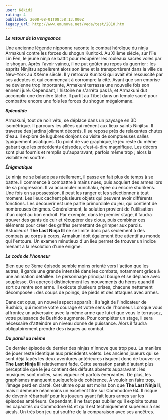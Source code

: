 ```yaml
---
user: Kékidi
rating: 4
published: 2008-08-01T08:58:13.000Z
legacy_url: http://www.emunova.net/veda/test/2810.htm
---
```

_**Le retour de la vengeance**_  

Une ancienne légende nipponne raconte le combat héroïque du ninja Armakuni contre les forces du shogun Kunitoki. Au XIIème siècle, sur l'île Lin Fen, le jeune ninja se battit pour récupérer les rouleaux sacrés volés par le shogun. Après l'avoir vaincu, il ne put goûter au repos du guerrier : les esprits Ninjitsu appelèrent alors son âme et la transportèrent dans la ville de New-York au XXème siècle. Il y retrouva Kunitoki qui avait été ressuscité par ses adeptes et qui commençait à corrompre la cité. Avant que son emprise ne devienne trop importante, Armakuni terrassa une nouvelle fois son ennemi juré. Cependant, l'histoire ne s'arrêta pas là, et Armakuni dut accomplir une dernière tâche. Il partit au Tibet dans un temple sacré pour combattre encore une fois les forces du shogun mégalomane.  

  

_**Splendide**_  

Armakuni, tout de noir vêtu, se déplace dans un paysage en 3D isométrique. Il parcours les allées qui mènent aux lieux saints Ninjitsu. Il traverse des jardins joliment décorés. Il se repose près de relaxantes chutes d'eau. Il explore de lugubres donjons ou visite de somptueuses salles typiquement asiatiques. Du point de vue graphique, le jeu reste du même gabarit que les précédents épisodes, c'est-à-dire magnifique. Les décors sont plus fournis et remplis qu'auparavant, parfois même trop ; alors la visibilité en souffre.  

  

_**Énigmatique**_  

Le ninja ne se balade pas réellement, il passe en fait plus de temps à se battre. Il commence à combattre à mains nues, puis acquiert des armes lors de sa progression. Il va accumuler nunchaku, épée ou encore shurikens. Une fois en sa possession, il peut les ranger et les sélectionner à tout moment. Les lieux cachent plusieurs objets qui peuvent avoir différents fonctions. Les découvrir est une partie primordiale du jeu, qui contient de nombreuses énigmes. Généralement, la solution provient de l'utilisation d'un objet au bon endroit. Par exemple, dans le premier stage, il faudra trouver des gants de cuir et récupérer des clous, puis combiner ces éléments pour créer des griffes permettant de grimper aux parois. Astucieux ! **The Last Ninja III** ne se limite donc pas seulement à des combats au corps à corps, Armakuni doit également être attentif au monde qui l'entoure. Un examen minutieux d'un lieu permet de trouver un indice menant à la résolution d'une énigme.  

  

_**Le code de l'honneur**_  

Bien que ce 3ème épisode semble moins orienté vers l'action que les autres, il garde une grande intensité dans les combats, notamment grâce à une animation détaillée. Le personnage principal bouge et se déplace avec souplesse. On aperçoit distinctement les mouvements du héros quand il sort ou rentre son arme. Il exécute plusieurs prises, chacune nettement décomposée : des coups de poings, de pieds et des attaques avec armes.   

Dans cet opus, un nouvel aspect apparaît : il s'agit de l'indicateur de Bushido, qui montre votre courage et votre sens de l'honneur. Lorsque vous affrontez un adversaire avec la même arme que lui et que vous le terrassez, votre puissance de Bushido augmente. Pour compléter un stage, il sera nécessaire d'atteindre un niveau donné de puissance. Alors il faudra obligatoirement prendre des risques au combat.  

  

_**Du pareil au même**_  

Ce dernier épisode du dernier des ninjas n'innove que trop peu. La manière de jouer reste identique aux précédents volets. Les anciens joueurs qui se sont déjà tapés les deux aventures antérieures risquent donc de trouver ce **The Last Ninja III** relativement fade. Cette sensation paraît d'autant plus perceptible que le jeu contient des défauts absents auparavant : les musiques sont molles, sans vigueur et parfois énervantes. De plus, les graphismes manquent quelquefois de cohérence. À vouloir en faire trop, l'image perd en clarté. Cet ultime opus est moins bon que **The Last Ninja II**, mais il demeure néanmoins un excellent titre sur Commodore 64\. Il risque de devenir rébarbatif pour les joueurs ayant fait leurs armes sur les épisodes antérieurs. Cependant, il ne faut pas oublier qu'il exploite toutes les capacités du Commodore 64 et qu'il est techniquement supérieur à ses aïeuls. Un très bon jeu qui souffre de la comparaison avec ses ancêtres.